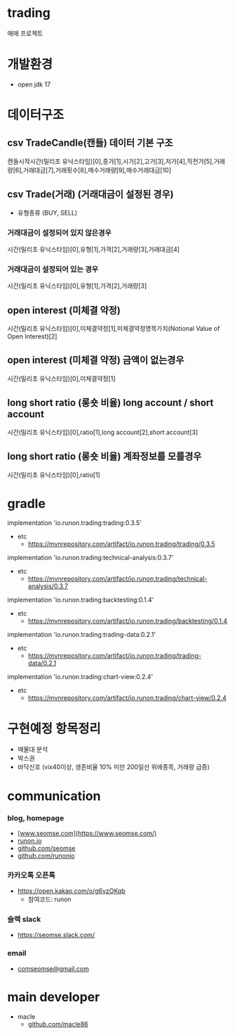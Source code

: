 # trading
매매 프로젝트

# 개발환경
- open jdk 17

# 데이터구조
## csv TradeCandle(캔들) 데이터 기본 구조
캔들시작시간(밀리초 유닉스타임)[0],종가[1],시가[2],고가[3],저가[4],직전가[5],거래량[6],거래대금[7],거래횟수[8],매수거래량[9],매수거래대금[10]

## csv Trade(거래) (거래대금이 설정된 경우)
- 유형종류 (BUY, SELL)

### 거래대금이 설정되어 있지 않은경우
시간(밀리초 유닉스타임)[0],유형[1],가격[2],거래량[3],거래대금[4]

### 거래대금이 설정되어 있는 경우
시간(밀리초 유닉스타임)[0],유형[1],가격[2],거래량[3]

## open interest (미체결 약정) 
시간(밀리초 유닉스타임)[0],미체결약정[1],미체결약정명목가치(Notional Value of Open Interest)[2]
## open interest (미체결 약정) 금액이 없는경우
시간(밀리초 유닉스타임)[0],미체결약정[1]

## long short ratio (롱숏 비율) long account / short account
시간(밀리초 유닉스타임)[0],ratio[1],long account[2],short account[3]

## long short ratio (롱숏 비율) 계좌정보를 모를경우
시간(밀리초 유닉스타임)[0],ratio[1]

# gradle
implementation 'io.runon.trading:trading:0.3.5'
- etc
    - https://mvnrepository.com/artifact/io.runon.trading/trading/0.3.5

implementation 'io.runon.trading:technical-analysis:0.3.7'
- etc
    - https://mvnrepository.com/artifact/io.runon.trading/technical-analysis/0.3.7

implementation 'io.runon.trading:backtesting:0.1.4'
- etc
    - https://mvnrepository.com/artifact/io.runon.trading/backtesting/0.1.4

implementation 'io.runon.trading:trading-data:0.2.1'
- etc
    - https://mvnrepository.com/artifact/io.runon.trading/trading-data/0.2.1
    
implementation 'io.runon.trading:chart-view:0.2.4'
- etc
    - https://mvnrepository.com/artifact/io.runon.trading/chart-view/0.2.4

# 구현예정 항목정리
- 매물대 분석
- 박스권
- 바닥신호 (vix40이상, 생존비율 10% 미만 200일선 위에종목, 거래량 급증)



# communication
### blog, homepage
- [www.seomse.com](https://www.seomse.com/)
- [runon.io](https://runon.io)
- [github.com/seomse](https://github.com/seomse)
- [github.com/runonio](https://github.com/runonio)

### 카카오톡 오픈톡
 - https://open.kakao.com/o/g6vzOKqb
     - 참여코드: runon
### 슬랙 slack
- https://seomse.slack.com/

### email
 - comseomse@gmail.com
 
# main developer
 - macle
    -  [github.com/macle86](https://github.com/macle86)
